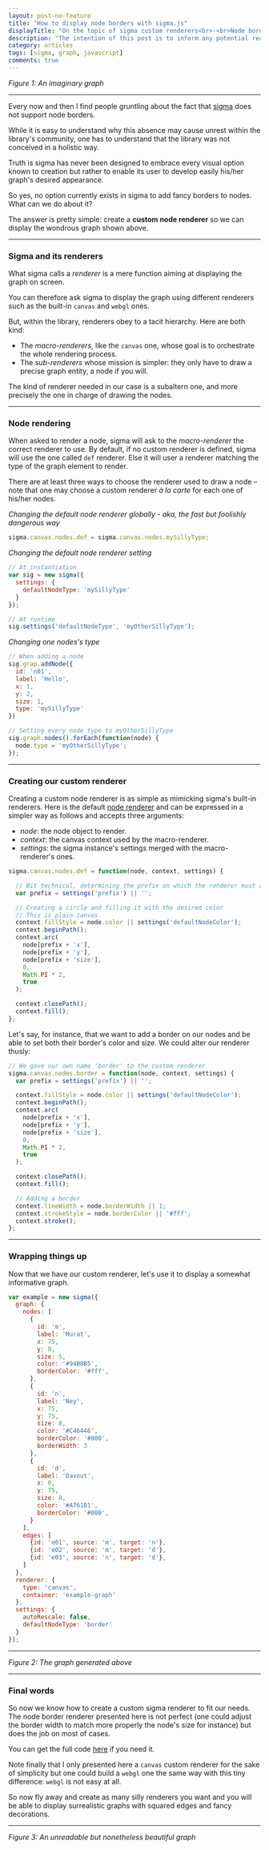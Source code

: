 ```yaml
---
layout: post-no-feature
title: "How to display node borders with sigma.js"
displayTitle: "On the topic of sigma custom renderers<br>-<br>Node borders"
description: "The intention of this post is to inform any potential reader about the reasons why custom sigma renderers are the ultimate solution when dealing with visual shenanigans."
category: articles
tags: [sigma, graph, javascript]
comments: true
---
```


<div id="intro-graph" class="graph"></div>

*Figure 1: An imaginary graph*

---

Every now and then I find people gruntling about the fact that [sigma](http://sigmajs.org/) does not support node borders.

While it is easy to understand why this absence may cause unrest within the library's community, one has to understand that the library was not conceived in a holistic way.

Truth is sigma has never been designed to embrace every visual option known to creation but rather to enable its user to develop easily his/her graph's desired appearance.

So yes, no option currently exists in sigma to add fancy borders to nodes. What can we do about it?

The answer is pretty simple: create a **custom node renderer** so we can display the wondrous graph shown above.

---

<h3 id="sigma-and-its-renderers">Sigma and its renderers</h3>

What sigma calls a *renderer* is a mere function aiming at displaying the graph on screen.

You can therefore ask sigma to display the graph using different renderers such as the built-in `canvas` and `webgl` ones.

But, within the library, renderers obey to a tacit hierarchy. Here are both kind:

* The *macro-renderers*, like the `canvas` one, whose goal is to orchestrate the whole rendering process.
* The *sub-renderers* whose mission is simpler: they only have to draw a precise graph entity, a node if you will.

The kind of renderer needed in our case is a subaltern one, and more precisely the one in charge of drawing the nodes.

---

<h3 id="node-rendering">Node rendering</h3>

When asked to render a node, sigma will ask to the *macro-renderer* the correct renderer to use. By default, if no custom renderer is defined, sigma will use the one called `def` renderer. Else it will user a renderer matching the type of the graph element to render.

There are at least three ways to choose the renderer used to draw a node – note that one may choose a custom renderer *à la carte* for each one of his/her nodes.

*Changing the default node renderer globally - aka, the fast but foolishly dangerous way*

```js
sigma.canvas.nodes.def = sigma.canvas.nodes.mySillyType;
```

*Changing the default node renderer setting*

```js
// At instantiation
var sig = new sigma({
  settings: {
    defaultNodeType: 'mySillyType'
  }
});

// At runtime
sig.settings('defaultNodeType', 'myOtherSillyType');
```

*Changing one nodes's type*

```js
// When adding a node
sig.grap.addNode({
  id: 'n01',
  label: 'Hello',
  x: 1,
  y: 2,
  size: 1,
  type: 'mySillyType'
})

// Setting every node type to myOtherSillyType
sig.graph.nodes().forEach(function(node) {
  node.type = 'myOtherSillyType';
});
```

---

<h3 id="custom-renderer">Creating our custom renderer</h3>

Creating a custom node renderer is as simple as mimicking sigma's built-in renderers. Here is the default [node renderer](https://github.com/jacomyal/sigma.js/blob/master/src/renderers/canvas/sigma.canvas.nodes.def.js) and can be expressed in a simpler way as follows and accepts three arguments:

* *node*: the node object to render.
* *context*: the canvas context used by the macro-renderer.
* *settings*: the sigma instance's settings merged with the macro-renderer's ones.

```js
sigma.canvas.nodes.def = function(node, context, settings) {

  // Bit technical, determining the prefix on which the renderer must act
  var prefix = settings('prefix') || '';

  // Creating a circle and filling it with the desired color
  // This is plain canvas
  context.fillStyle = node.color || settings('defaultNodeColor');
  context.beginPath();
  context.arc(
    node[prefix + 'x'],
    node[prefix + 'y'],
    node[prefix + 'size'],
    0,
    Math.PI * 2,
    true
  );

  context.closePath();
  context.fill();
};
```

Let's say, for instance, that we want to add a border on our nodes and be able to set both their border's color and size. We could alter our renderer thusly:

```js
// We gave our own name 'border' to the custom renderer
sigma.canvas.nodes.border = function(node, context, settings) {
  var prefix = settings('prefix') || '';

  context.fillStyle = node.color || settings('defaultNodeColor');
  context.beginPath();
  context.arc(
    node[prefix + 'x'],
    node[prefix + 'y'],
    node[prefix + 'size'],
    0,
    Math.PI * 2,
    true
  );

  context.closePath();
  context.fill();

  // Adding a border
  context.lineWidth = node.borderWidth || 1;
  context.strokeStyle = node.borderColor || '#fff';
  context.stroke();
};
```

---

<h3 id="wrapping-things-up">Wrapping things up</h3>

Now that we have our custom renderer, let's use it to display a somewhat informative graph.

```js
var example = new sigma({
  graph: {
    nodes: [
      {
        id: 'm',
        label: 'Murat',
        x: 75,
        y: 0,
        size: 5,
        color: '#94B8B5',
        borderColor: '#fff',
      },
      {
        id: 'n',
        label: 'Ney',
        x: 75,
        y: 75,
        size: 8,
        color: '#C46446',
        borderColor: '#000',
        borderWidth: 3
      },
      {
        id: 'd',
        label: 'Davout',
        x: 0,
        y: 75,
        size: 8,
        color: '#A761B1',
        borderColor: '#000',
      }
    ],
    edges: [
      {id: 'e01', source: 'm', target: 'n'},
      {id: 'e02', source: 'm', target: 'd'},
      {id: 'e03', source: 'n', target: 'd'},
    ]
  },
  renderer: {
    type: 'canvas',
    container: 'example-graph'
  },
  settings: {
    autoRescale: false,
    defaultNodeType: 'border'
  }
});
```

---

<div id="example-graph" class="graph"></div>

*Figure 2: The graph generated above*

---

<h3 id="final-words">Final words</h3>

So now we know how to create a custom sigma renderer to fit our needs. The node border renderer presented here is not perfect (one could adjust the border width to match more properly the node's size for instance) but does the job on most of cases.

You can get the full code <a href="{{ site.baseurl }}/assets/js/lib/sigma.renderers.nodeBorder.js" target="_blank">here</a> if you need it.

Note finally that I only presented here a `canvas` custom renderer for the sake of simplicity but one could build a `webgl` one the same way with this tiny difference: `webgl` is not easy at all.

So now fly away and create as many silly renderers you want and you will be able to display surrealistic graphs with squared edges and fancy decorations.

---

<div id="outro-graph" class="graph"></div>

*Figure 3: An unreadable but nonetheless beautiful graph*

<script type="text/javascript" src="{{ site.baseurl }}/assets/js/lib/faker.min.js"></script>
<script type="text/javascript" src="{{ site.baseurl }}/assets/js/lib/sigma.min.js"></script>
<script type="text/javascript" src="{{ site.baseurl }}/assets/js/lib/sigma.forceatlas.min.js"></script>
<script type="text/javascript" src="{{ site.baseurl }}/assets/js/lib/sigma.graph.dropOrphans.js"></script>
<script type="text/javascript" src="{{ site.baseurl }}/assets/js/lib/sigma.renderers.nodeBorder.js"></script>
<script type="text/javascript" src="{{ site.baseurl }}/assets/js/lib/sigma.renderers.edgeSilly.js"></script>
<script type="text/javascript" src="{{ site.baseurl }}/assets/js/articles/node_renderer/index.js"></script>

